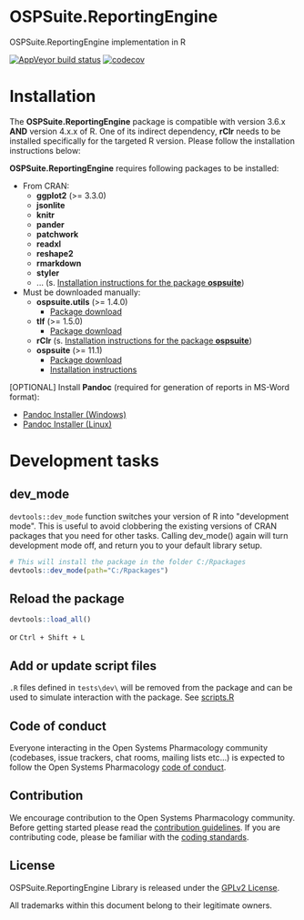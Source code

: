 # OSPSuite.ReportingEngine

OSPSuite.ReportingEngine implementation in R

<!-- badges: start -->

  [![AppVeyor build status](https://ci.appveyor.com/api/projects/status/github/Open-Systems-Pharmacology/OSPSuite.ReportingEngine?branch=develop&svg=true)](https://ci.appveyor.com/project/open-systems-pharmacology-ci/OSPSuite-ReportingEngine/branch/develop)
  [![codecov](https://codecov.io/gh/Open-Systems-Pharmacology/OSPSuite.ReportingEngine/branch/develop/graph/badge.svg)](https://codecov.io/gh/Open-Systems-Pharmacology/OSPSuite.ReportingEngine)

<!-- badges: end -->

# Installation

The **OSPSuite.ReportingEngine** package is compatible with version 3.6.x **AND** version 4.x.x of R. One of its indirect dependency, **rClr** needs to be installed specifically for the targeted R version. Please follow the installation instructions below:

**OSPSuite.ReportingEngine** requires following packages to be installed:

- From CRAN:
  - **ggplot2** (>= 3.3.0)
  - **jsonlite**
  - **knitr**
  - **pander**
  - **patchwork**
  - **readxl**
  - **reshape2**
  - **rmarkdown**
  - **styler**
  - ... (s. [Installation instructions for the package **ospsuite**](https://github.com/Open-Systems-Pharmacology/OSPSuite-R#installation))
- Must be downloaded manually:
  - **ospsuite.utils** (>= 1.4.0)
    - [Package download](https://github.com/Open-Systems-Pharmacology/OSPSuite.RUtils/releases)
  - **tlf** (>= 1.5.0)
    - [Package download](https://github.com/Open-Systems-Pharmacology/TLF-Library/releases)
  - **rClr** (s. [Installation instructions for the package **ospsuite**](https://github.com/Open-Systems-Pharmacology/OSPSuite-R#installation))
  - **ospsuite** (>= 11.1)
    - [Package download](https://github.com/Open-Systems-Pharmacology/OSPSuite-R/releases)
    - [Installation instructions](https://github.com/Open-Systems-Pharmacology/OSPSuite-R#installation)

[OPTIONAL] Install **Pandoc** (required for generation of reports in MS-Word format):

* [Pandoc Installer (Windows)](https://github.com/jgm/pandoc/releases/download/2.9.2.1/pandoc-2.9.2.1-windows-x86_64.msi)
* [Pandoc Installer (Linux)](https://github.com/jgm/pandoc/releases/download/2.9.2.1/pandoc-2.9.2.1-linux-amd64.tar.gz)

# Development tasks

## dev_mode

  `devtools::dev_mode` function switches your version of R into "development mode". This is useful to avoid clobbering the existing versions of CRAN packages that you need for other tasks. Calling dev_mode() again will turn development mode off, and return you to your default library setup.

```R
# This will install the package in the folder C:/Rpackages
devtools::dev_mode(path="C:/Rpackages")
```

## Reload the package

```R
devtools::load_all()
```

or `Ctrl + Shift + L`

## Add or update script files

  `.R` files defined in `tests\dev\` will be removed from the package and can be used to simulate interaction with the package. See [scripts.R](tests/dev/scripts.R)

## Code of conduct

Everyone interacting in the Open Systems Pharmacology community (codebases, issue trackers, chat rooms, mailing lists etc...) is expected to follow the Open Systems Pharmacology [code of conduct](https://github.com/Open-Systems-Pharmacology/Suite/blob/master/CODE_OF_CONDUCT.md).

## Contribution

We encourage contribution to the Open Systems Pharmacology community. Before getting started please read the [contribution guidelines](https://github.com/Open-Systems-Pharmacology/Suite/blob/master/CONTRIBUTING.md). If you are contributing code, please be familiar with the [coding standards](https://github.com/Open-Systems-Pharmacology/Suite/blob/master/CODING_STANDARDS_R.md).

## License

OSPSuite.ReportingEngine Library is released under the [GPLv2 License](LICENSE).

All trademarks within this document belong to their legitimate owners.
